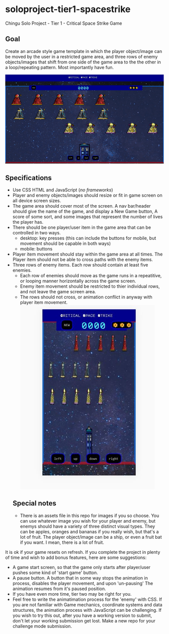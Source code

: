 # soloproject-tier1-spacestrike
Chingu Solo Project - Tier 1 - Critical Space Strike Game
## Goal
Create an arcade style game template in which the player object/image can be moved by the user in a restricted game area, and three rows of enemy objects/images that shift from one side of the game area to the the other in a loop/repeating pattern.
Most importantly have fun.


![Gif of project running.](CSS-vid-1-xu3j1u.gif)

## Specifications
* Use CSS HTML and JavaScript (*no frameworks*)
* Player and enemy objects/images should resize or fit in game screen on all device screen sizes. 
* The game area should cover most of the screen.  A nav bar/header should give the name of the game, and display a New Game button, A score of some sort, and some images that represent the number of lives the player has.
* There should be one player/user item in the game area that can be controlled in two ways.  
  - desktop: key presses (this can include the buttons for mobile, but movement should be capable in both ways)
  - mobile: buttons
* Player item movement should stay within the game area at all times. The Player item should not be able to cross paths with the enemy items.
* Three rows of enemy items. Each row should contain at least five enemies.
  - Each row of enemies should move as the game runs in a repeatitive, or looping manner horizontally across the game screen.
  - Enemy item movement should be restricted to thier individual rows, and not leave the game screen area. 
  - The rows should not cross, or animation conflict in anyway with player item movement.
  ![Image of project in mobile view from Chrome web-dev tools](CSS_mobile_view.jpg)
  ## Special notes
  * There is an assets file in this repo for images if you so choose.  You can use whatever image you wish for your player and enemy, but enemys should have a variety of three distinct visual types.  They can be apples, oranges and bananas if you really wish, but that's a lot of fruit. The player object/image can be a ship, or even a fruit bat if you want.  I mean, there is a lot of fruit. 
  
 It is ok if your game resets on refresh.  If you complete the project in plenty of time and wish to add bonus features, here are some suggestions:
 
 - A game start screen, so that the game only starts after player/user pushes some kind of 'start game' button.
 - A pause button.   A button that in some way stops the animation in process, disables the player movement, and upon 'un-pausing' The animation resumes from it's paused position. 
 - If you have even more time, tier two may be right for you.  
 - Feel free to write the animatimation process for the 'enemy' with CSS. If you are not familiar with Game mechanics, coordinate systems and data structures, the animation process with JavaScript can be challenging.  If you wish to try this out, after you have a working version to submit, don't let your working submission get lost.  Make a new repo for your challenge mode submission.
